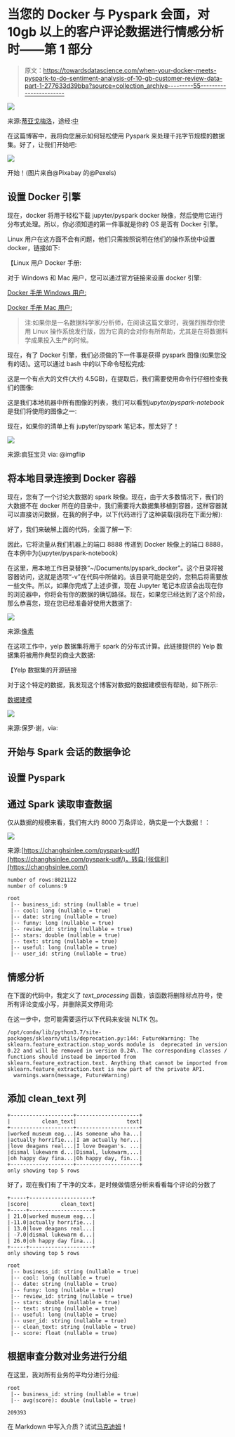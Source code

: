 # 当您的 Docker 与 Pyspark 会面，对 10gb 以上的客户评论数据进行情感分析时——第 1 部分

> 原文：<https://towardsdatascience.com/when-your-docker-meets-pyspark-to-do-sentiment-analysis-of-10-gb-customer-review-data-part-1-277633d39bba?source=collection_archive---------55----------------------->

![](img/82f8807fa8aafc1ee262b556ec74f844.png)

来源:[蒂亚戈梅洛](https://medium.com/u/6c997f2b4cff?source=post_page-----277633d39bba--------------------------------)，途经:[中](https://medium.com/u/504c7870fdb6?source=post_page-----277633d39bba--------------------------------)

在这篇博客中，我将向您展示如何轻松使用 Pyspark 来处理千兆字节规模的数据集。好了，让我们开始吧:

![](img/54c5e0c31eaee65abefdc966e5127773.png)

开始！(图片来自@Pixabay 的@Pexels)

## 设置 Docker 引擎

现在，docker 将用于轻松下载 jupyter/pyspark docker 映像，然后使用它进行分布式处理。所以，你必须知道的第一件事就是你的 OS 是否有 Docker 引擎。

Linux 用户在这方面不会有问题，他们只需按照说明在他们的操作系统中设置 docker，链接如下:

【Linux 用户 Docker 手册:

对于 Windows 和 Mac 用户，您可以通过官方链接来设置 docker 引擎:

[Docker 手册 Windows 用户:](https://docs.docker.com/docker-for-windows/install/)

[Docker 手册 Mac 用户:](https://docs.docker.com/docker-for-mac/install/)

> 注:如果你是一名数据科学家/分析师，在阅读这篇文章时，我强烈推荐你使用 Linux 操作系统发行版，因为它真的会对你有所帮助，尤其是在将数据科学成果投入生产的时候。

现在，有了 Docker 引擎，我们必须做的下一件事是获得 pyspark 图像(如果您没有的话)。这可以通过 bash 中的以下命令轻松完成:

这是一个有点大的文件(大约 4.5GB)，在提取后，我们需要使用命令行仔细检查我们的图像:

这是我们本地机器中所有图像的列表，我们可以看到*jupyter/pyspark-notebook*是我们将使用的图像之一:

现在，如果你的清单上有 jupyter/pyspark 笔记本，那太好了！

![](img/71f9b5c36375d68675e56197817ccf8c.png)

来源:疯狂宝贝 via: @imgflip

## 将本地目录连接到 Docker 容器

现在，您有了一个讨论大数据的 spark 映像。现在，由于大多数情况下，我们的大数据不在 docker 所在的目录中，我们需要将大数据集移植到容器，这样容器就可以直接访问数据，在我的例子中，以下代码进行了这种装载(我将在下面分解):

好了，我们来破解上面的代码，全面了解一下:

因此，它将流量从我们机器上的端口 8888 传递到 Docker 映像上的端口 8888，在本例中为(jupyter/pyspark-notebook)

在这里，用本地工作目录替换“~/Documents/pyspark_docker”。这个目录将被容器访问，这就是选项“-v”在代码中所做的。该目录可能是空的，您稍后将需要放一些文件。所以，如果你完成了上述步骤，现在 Jupyter 笔记本应该会出现在你的浏览器中，你将会有你的数据的确切路径。现在，如果您已经达到了这个阶段，那么恭喜您，现在您已经准备好使用大数据了:

![](img/02ea15054764889f08c6b20bf4584cfd.png)

来源:[像素](https://medium.com/u/5c7773c5a002?source=post_page-----277633d39bba--------------------------------)

在这项工作中，yelp 数据集将用于 spark 的分布式计算。此链接提供的 Yelp 数据集将被用作典型的商业大数据:

【Yelp 数据集的开源链接

对于这个特定的数据，我发现这个博客对数据的数据建模很有帮助，如下所示:

[数据建模](https://paulx-cn.github.io/blog/6th_Blog/)

![](img/6eba74dd4600fb29cfecc831266feb84.png)

来源:保罗·谢，via:

## 开始与 Spark 会话的数据争论

## 设置 Pyspark

## 通过 Spark 读取审查数据

仅从数据的规模来看，我们有大约 8000 万条评论，确实是一个大数据！：

![](img/f873a34a8f6980e58fa77968bb5b339a.png)

来源:[https://changhsinlee.com/pyspark-udf/](https://changhsinlee.com/pyspark-udf/)，转自:[张信利](https://changhsinlee.com/)

```
number of rows:8021122
number of columns:9
```

```
root
 |-- business_id: string (nullable = true)
 |-- cool: long (nullable = true)
 |-- date: string (nullable = true)
 |-- funny: long (nullable = true)
 |-- review_id: string (nullable = true)
 |-- stars: double (nullable = true)
 |-- text: string (nullable = true)
 |-- useful: long (nullable = true)
 |-- user_id: string (nullable = true)
```

## 情感分析

在下面的代码中，我定义了 *text_processing* 函数，该函数将删除标点符号，使所有评论变成小写，并删除英文停用词:

在这一步中，您可能需要运行以下代码来安装 NLTK 包。

```
/opt/conda/lib/python3.7/site-packages/sklearn/utils/deprecation.py:144: FutureWarning: The sklearn.feature_extraction.stop_words module is  deprecated in version 0.22 and will be removed in version 0.24\. The corresponding classes / functions should instead be imported from sklearn.feature_extraction.text. Anything that cannot be imported from sklearn.feature_extraction.text is now part of the private API.
  warnings.warn(message, FutureWarning)
```

## 添加 clean_text 列

```
+--------------------+--------------------+
|          clean_text|                text|
+--------------------+--------------------+
|worked museum eag...|As someone who ha...|
|actually horrifie...|I am actually hor...|
|love deagans real...|I love Deagan's. ...|
|dismal lukewarm d...|Dismal, lukewarm,...|
|oh happy day fina...|Oh happy day, fin...|
+--------------------+--------------------+
only showing top 5 rows
```

好了，现在我们有了干净的文本，是时候做情感分析来看看每个评论的分数了

```
+-----+--------------------+
|score|          clean_text|
+-----+--------------------+
| 21.0|worked museum eag...|
|-11.0|actually horrifie...|
| 13.0|love deagans real...|
| -7.0|dismal lukewarm d...|
| 26.0|oh happy day fina...|
+-----+--------------------+
only showing top 5 rows
```

```
root
 |-- business_id: string (nullable = true)
 |-- cool: long (nullable = true)
 |-- date: string (nullable = true)
 |-- funny: long (nullable = true)
 |-- review_id: string (nullable = true)
 |-- stars: double (nullable = true)
 |-- text: string (nullable = true)
 |-- useful: long (nullable = true)
 |-- user_id: string (nullable = true)
 |-- clean_text: string (nullable = true)
 |-- score: float (nullable = true)
```

## 根据审查分数对业务进行分组

在这里，我对所有业务的平均分进行分组:

```
root
 |-- business_id: string (nullable = true)
 |-- avg(score): double (nullable = true)
```

```
209393
```

在 Markdown 中写入介质？试试[马克迪姆](https://markdium.dev/)！